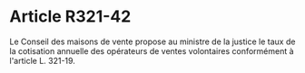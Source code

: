 # Article R321-42

<p>Le        Conseil des maisons de vente propose au ministre de la justice le taux de la cotisation annuelle des opérateurs de ventes volontaires conformément à l'article L. 321-19.</p>